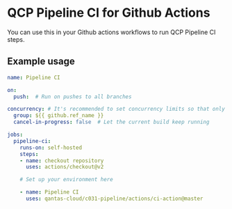 # QCP Pipeline CI for Github Actions

You can use this in your Github actions workflows to run QCP Pipeline CI steps.

## Example usage

```yaml
name: Pipeline CI

on:
  push:  # Run on pushes to all branches

concurrency: # It's recommended to set concurrency limits so that only 1 build per branch happens at once
  group: ${{ github.ref_name }}
  cancel-in-progress: false  # Let the current build keep running

jobs:
  pipeline-ci:
    runs-on: self-hosted
    steps:
    - name: checkout repository
      uses: actions/checkout@v2

    # Set up your environment here

    - name: Pipeline CI
      uses: qantas-cloud/c031-pipeline/actions/ci-action@master
```
